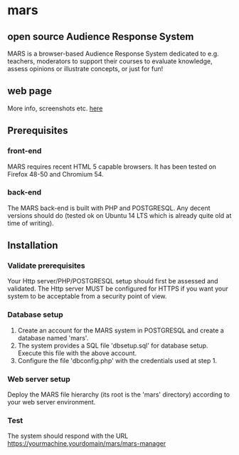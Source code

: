 # mars
## open source Audience Response System

MARS is a browser-based Audience Response System dedicated to e.g. teachers, moderators to support their courses to evaluate knowledge, assess opinions or illustrate concepts, or just for fun!

## web page
More info, screenshots etc. [here](https://danielausparis.github.io/mars/)

## Prerequisites
### front-end
MARS requires recent HTML 5 capable browsers. It has been tested on Firefox 48-50 and Chromium 54.
### back-end
The MARS back-end is built with PHP and POSTGRESQL. Any decent versions should do (tested ok on Ubuntu 14 LTS which is already quite old at time of writing).

## Installation
### Validate prerequisites
Your Http server/PHP/POSTGRESQL setup should first be assessed and validated. The Http server MUST be configured for HTTPS if you want your system to be acceptable from a security point of view.
### Database setup
1. Create an account for the MARS system in POSTGRESQL and create a database named 'mars'.
2. The system provides a SQL file 'dbsetup.sql' for database setup. Execute this file with the above account.
3. Configure the file 'dbconfig.php' with the credentials used at step 1.

### Web server setup
Deploy the MARS file hierarchy (its root is the 'mars' directory) according to your web server environment. 
### Test
The system should respond with the URL https://yourmachine.yourdomain/mars/mars-manager


